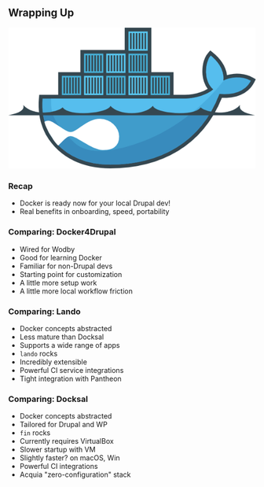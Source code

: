 ## Wrapping Up

![Drupal on Docker](slides/img/docker-drupal.png)


### Recap

* Docker is ready now for your local Drupal dev!
* Real benefits in onboarding, speed, portability


### Comparing: Docker4Drupal

* Wired for Wodby
* Good for learning Docker
* Familiar for non-Drupal devs
* Starting point for customization
* A little more setup work
* A little more local workflow friction


### Comparing: Lando

* Docker concepts abstracted
* Less mature than Docksal
* Supports a wide range of apps
* `lando` rocks
* Incredibly extensible
* Powerful CI service integrations
* Tight integration with Pantheon


### Comparing: Docksal

* Docker concepts abstracted
* Tailored for Drupal and WP
* `fin` rocks
* Currently requires VirtualBox
* Slower startup with VM
* Slightly faster? on macOS, Win
* Powerful CI integrations
* Acquia "zero-configuration" stack
